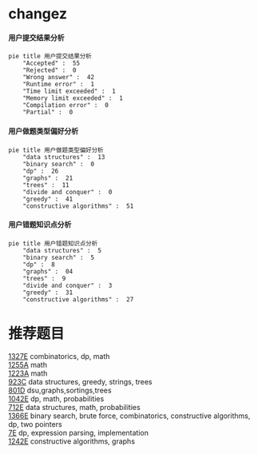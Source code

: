 # changez

<!-- tabs:start -->



#### **用户提交结果分析**

```mermaid
pie title 用户提交结果分析
    "Accepted" :  55
    "Rejected" :  0
    "Wrong answer" :  42
    "Runtime error" :  1
    "Time limit exceeded" :  1
    "Memory limit exceeded" :  1
    "Compilation error" :  0
    "Partial" :  0
```

#### **用户做题类型偏好分析**

```mermaid
pie title 用户做题类型偏好分析
    "data structures" :  13
    "binary search" :  0
    "dp" :  26
    "graphs" :  21
    "trees" :  11
    "divide and conquer" :  0
    "greedy" :  41
    "constructive algorithms" :  51
```
#### **用户错题知识点分析**

```mermaid
pie title 用户错题知识点分析
    "data structures" :  5
    "binary search" :  5
    "dp" :  8
    "graphs" :  04
    "trees" :  9
    "divide and conquer" :  3
    "greedy" :  31
    "constructive algorithms" :  27
```



<!-- tabs:end -->
# 推荐题目
[1327E](https://codeforces.com/contest/1327/problem/E)		combinatorics,
                        dp,
                        math		  
[1255A](https://codeforces.com/contest/1255/problem/A)		math		  
[1223A](https://codeforces.com/contest/1223/problem/A)		math		  
[923C](https://codeforces.com/contest/923/problem/C)		data structures,
                        greedy,
                        strings,
                        trees		  
[801D](https://codeforces.com/contest/801/problem/D)		dsu,graphs,sortings,trees		  
[1042E](https://codeforces.com/contest/1042/problem/E)		dp,
                        math,
                        probabilities		  
[712E](https://codeforces.com/contest/712/problem/E)		data structures,
                        math,
                        probabilities		  
[1366E](https://codeforces.com/contest/1366/problem/E)		binary search,
                        brute force,
                        combinatorics,
                        constructive algorithms,
                        dp,
                        two pointers		  
[7E](https://codeforces.com/contest/7/problem/E)		dp,
                        expression parsing,
                        implementation		  
[1242E](https://codeforces.com/contest/1242/problem/E)		constructive algorithms,
                        graphs		  
